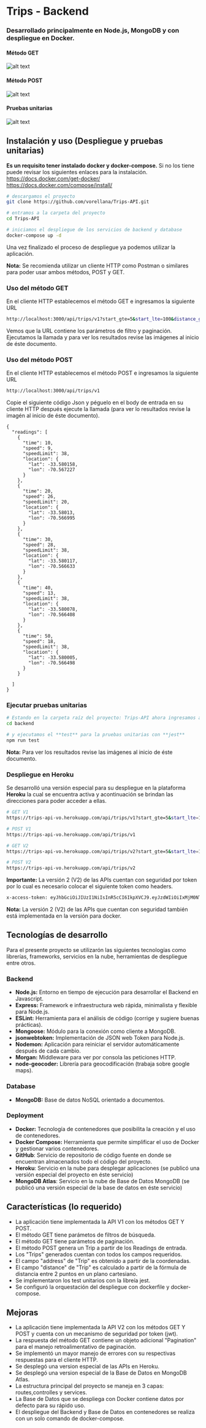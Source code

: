 # Trips - Backend
### Desarrollado principalmente en **Node.js, MongoDB** y con despliegue en **Docker**.
#### Método GET
  ![alt text](https://github.com/vorellana/Trips-API/blob/main/resources/get_1.png?raw=true)
#### Método POST
  ![alt text](https://github.com/vorellana/Trips-API/blob/main/resources/post_1.png?raw=true)
#### Pruebas unitarias
  ![alt text](https://github.com/vorellana/Trips-API/blob/main/resources/test_1.png?raw=true)

## Instalación y uso (Despliegue y pruebas unitarias)
**Es un requisito tener instalado docker y docker-compose.** Si no los tiene puede revisar los siguientes enlaces para la instalación.
https://docs.docker.com/get-docker/
https://docs.docker.com/compose/install/
```sh
# descargamos el proyecto
git clone https://github.com/vorellana/Trips-API.git

# entramos a la carpeta del proyecto
cd Trips-API

# iniciamos el despliegue de los servicios de backend y database
docker-compose up -d 
```
Una vez finalizado el proceso de despliegue ya podemos utilizar la aplicación.

**Nota:** Se recomienda utilizar un cliente HTTP como Postman o similares para poder usar ambos métodos, POST y GET.
### Uso del método GET
En el cliente HTTP establecemos el método GET e ingresamos la siguiente URL
```sh
http://localhost:3000/api/trips/v1?start_gte=5&start_lte=100&distance_gte=0&limit=3&offset=5
```
Vemos que la URL contiene los parámetros de filtro y paginación.
Ejecutamos la llamada y para ver los resultados revise las imágenes al inicio de éste documento.
### Uso del método POST
En el cliente HTTP establecemos el método POST e ingresamos la siguiente URL
```sh
http://localhost:3000/api/trips/v1
```

Copie el siguiente código Json y péguelo en el body de entrada en su cliente HTTP después ejecute la llamada (para ver lo resultados revise la imagén al inicio de éste documento).

```
{
  "readings": [
    {
      "time": 10,
      "speed": 9,
      "speedLimit": 38,
      "location": {
        "lat": -33.580158,
        "lon": -70.567227
      }
    },
    {
      "time": 20,
      "speed": 26,
      "speedLimit": 20,
      "location": {
        "lat": -33.58013,
        "lon": -70.566995
      }
    },
    {
      "time": 30,
      "speed": 28,
      "speedLimit": 38,
      "location": {
        "lat": -33.580117,
        "lon": -70.566633
      }
    },
    {
      "time": 40,
      "speed": 13,
      "speedLimit": 38,
      "location": {
        "lat": -33.580078,
        "lon": -70.566408
      }
    },
    {
      "time": 50,
      "speed": 18,
      "speedLimit": 38,
      "location": {
        "lat": -33.580005,
        "lon": -70.566498
      }
    }

  ]
}
```
### Ejecutar pruebas unitarias

```sh
# Estando en la carpeta raíz del proyecto: Trips-API ahora ingresamos a la carpeta backend
cd backend

# y ejecutamos el **test** para la pruebas unitarias con **jest**
npm run test
```
**Nota:** Para ver los resultados revise las imágenes al inicio de éste documento.

### Despliegue en Heroku

Se desarrolló una versión especial para su despliegue en la plataforma **Heroku** la cual se encuentra activa y acontinuación se brindan las direcciones para poder acceder a ellas.
```sh
# GET V1
https://trips-api-vo.herokuapp.com/api/trips/v1?start_gte=5&start_lte=100&distance_gte=0&limit=3&offset=5

# POST V1
https://trips-api-vo.herokuapp.com/api/trips/v1

# GET V2
https://trips-api-vo.herokuapp.com/api/trips/v2?start_gte=5&start_lte=100&distance_gte=0&limit=3&offset=5

# POST V2
https://trips-api-vo.herokuapp.com/api/trips/v2
```
**Importante:** La versión 2 (V2) de las APIs cuentan con seguridad por token por lo cual es necesario colocar el siguiente token como headers. 
```sh
x-access-token: eyJhbGciOiJIUzI1NiIsInR5cCI6IkpXVCJ9.eyJzdWIiOiIxMjM0NTY3ODkwIiwibmFtZSI6IkpvaG4gRG9lIiwiaWF0IjoxNTE2MjM5MDIyfQ.MSqeevVdGlsk-I0bn1VkqmbE1t9e87OD7rkYvtQQAsk
```
**Nota:** La versión 2 (V2) de las APIs que cuentan con seguridad también está implementada en la versión para docker.

## Tecnologías de desarrollo
Para el presente proyecto se utilizarón las siguientes tecnologías como librerías, frameworks, servicios en la nube, herramientas de despliegue entre otros.

### Backend
*  **Node.js:** Entorno en tiempo de ejecución para desarrollar el Backend en Javascript.
* **Express:** Framework e infraestructura web rápida, minimalista y flexible para Node.js. 
* **ESLint:** Herramienta para el análisis de código (corrige y sugiere buenas prácticas).
* **Mongoose:** Módulo para la conexión como cliente a MongoDB.
* **jsonwebtoken:** Implementación de JSON web Token para Node.js.
* **Nodemon:** Aplicación para reiniciar el servidor automáticamente después de cada cambio.
* **Morgan:** Middleware para ver por consola las peticiones HTTP.
* **node-geocoder:** Librería para geocodificación (trabaja sobre google maps).
### Database
*  **MongoDB:** Base de datos NoSQL orientado a documentos.

### Deployment
*  **Docker:** Tecnología de contenedores que posibilita la creación y el uso de contenedores.
*  **Docker Compose:** Herramienta que permite simplificar el uso de Docker y gestionar varios contenedores.
*  **GitHub**: Servicio de repositorio de código fuente en donde se encuentran almacenados todo el código del proyecto.
*  **Heroku**: Servicio en la nube para desplegar aplicaciones (se publicó una versión especial del proyecto en éste servicio)
*  **MongoDB Atlas**: Servicio en la nube de Base de Datos MongoDB (se publicó una versión especial de la base de datos en éste servicio)
## Características (lo requerido)
* La aplicación tiene implementada la API V1 con los métodos GET Y POST.
* El método GET tiene parámetos de filtros de búsqueda.
* El método GET tiene parámetos de paginación.
* El método POST genera un Trip a partir de los Readings de entrada.
* Los "Trips" generados cuentan con todos los campos requeridos.
* El campo "address" de "Trip" es obtenido a partir de la coordenadas.
* El campo "distance" de "Trip" es calculado a partir de la fórmula de distancia entre 2 puntos en un plano cartesiano.
* Se implementaron los test unitarios con la libreía jest.
* Se configuró la orquestación del despliegue con dockerfile y docker-compose.
## Mejoras
* La aplicación tiene implementada la API V2 con los métodos GET Y POST y cuenta con un mecanismo de seguridad por token (jwt).
* La respuesta del método GET contiene un objeto adicional "Pagination" para el manejo retroalimentativo de paginación.
* Se implementó un mayor manejo de errores con su respectivas respuestas para el cliente HTTP.
* Se desplegó una version especial de las APIs en Heroku.
* Se desplegó una version especial de la Base de Datos en MongoDB Atlas.
* La estructura principal del proyecto se maneja en 3 capas: routes,controlles y services.
* La Base de Datos que se despliega con Docker contiene datos por defecto para su rápido uso.
* El despliegue del Backend y Base de Datos en contenedores se realiza con un solo comando de docker-compose.